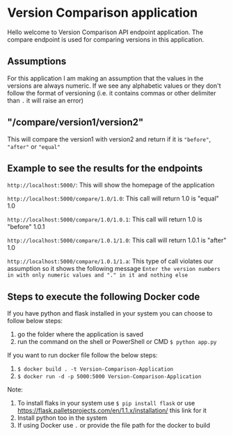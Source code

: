 # Version Comparison application
Hello welcome to Version Comparison API endpoint application.
The compare endpoint is used for comparing versions in this application.

## Assumptions
For this application I am making an assumption that the values in the versions are always numeric.
If we see any alphabetic values or they don't follow the format of versioning (i.e. it contains commas or other delimiter than `.` it will raise an error)

## "/compare/version1/version2"
This will compare the version1 with version2 and return if it is `"before"`, `"after"` or `"equal"`

## Example to see the results for the endpoints
`http://localhost:5000/`: This will show the homepage of the application

`http://localhost:5000/compare/1.0/1.0`: This call will return 1.0 is "equal" 1.0

`http://localhost:5000/compare/1.0/1.0.1`: This call will return 1.0 is "before" 1.0.1

`http://localhost:5000/compare/1.0.1/1.0`: This call will return 1.0.1 is "after" 1.0

`http://localhost:5000/compare/1.0.1/1.a`: This type of call violates our assumption so it shows the following message `Enter the version numbers in with only numeric values and "." in it and nothing else`

## Steps to execute the following Docker code
If you have python and flask installed in your system you can choose to follow below steps:
1) go the folder where the application is saved
2) run the command on the shell or PowerShell or CMD `$ python app.py`

If you want to run docker file follow the below steps:
1) `$ docker build . -t Version-Comparison-Application`
2) `$ docker run -d -p 5000:5000 Version-Comparison-Application`

Note:
1) To install flaks in your system use `$ pip install flask` or use https://flask.palletsprojects.com/en/1.1.x/installation/ this link for it
2) Install python too in the system
3) If using Docker use `.` or provide the file path for the docker to build
